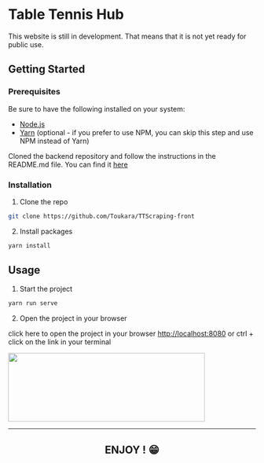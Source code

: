 # Table Tennis Hub

This website is still in development. That means that it is not yet ready for public use.

<!-- GETTING STARTED -->

## Getting Started

### Prerequisites

Be sure to have the following installed on your system:

- [Node.js](https://nodejs.org/en/)
- [Yarn](https://yarnpkg.com/) (optional - if you prefer to use NPM, you can skip this step and use NPM instead of Yarn)

Cloned the backend repository and follow the instructions in the README.md file. You can find it [here](https://github.com/Toukara/TT-Scrapping)

### Installation

1. Clone the repo

```sh
git clone https://github.com/Toukara/TTScraping-front
```

2. Install packages

```sh
yarn install
```

## Usage

1. Start the project

```sh
yarn run serve
```

2. Open the project in your browser

click here to open the project in your browser [http://localhost:8080](http://localhost:8080)
or ctrl + click on the link in your terminal

<img src="https://cdn.discordapp.com/attachments/824012389405556786/1067499770496700456/Ab7YnLNcVwpLAAAAAElFTkSuQmCC.png" width="400" height="140"/>

---

## <p align="center"> <b> ENJOY ! 😁 </b> </p>

